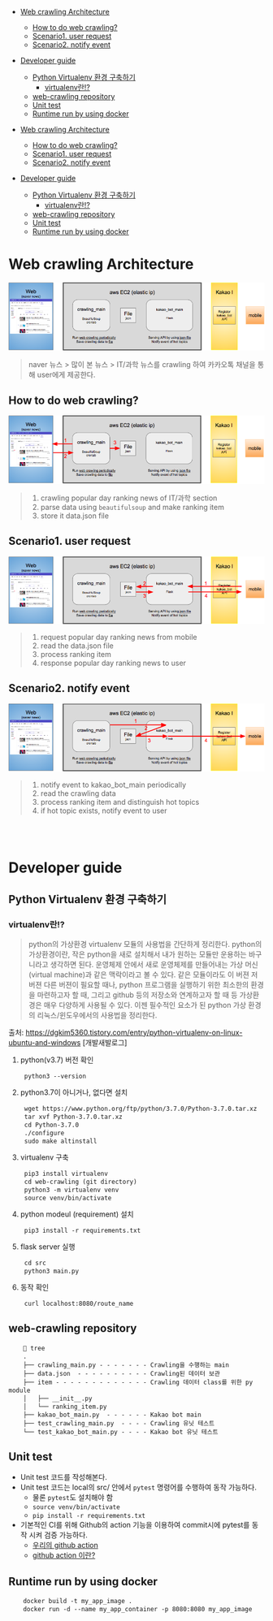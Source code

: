 
<!-- TOC -->

- [Web crawling Architecture](#web-crawling-architecture)
  - [How to do web crawling?](#how-to-do-web-crawling)
  - [Scenario1. user request](#scenario1-user-request)
  - [Scenario2. notify event](#scenario2-notify-event)
- [Developer guide](#developer-guide)
  - [Python Virtualenv 환경 구축하기](#python-virtualenv-환경-구축하기)
    - [virtualenv란!?](#virtualenv란)
  - [web-crawling repository](#web-crawling-repository)
  - [Unit test](#unit-test)
  - [Runtime run by using docker](#runtime-run-by-using-docker)

- [Web crawling Architecture](#web-crawling-architecture)
  - [How to do web crawling?](#how-to-do-web-crawling)
  - [Scenario1. user request](#scenario1-user-request)
  - [Scenario2. notify event](#scenario2-notify-event)
- [Developer guide](#developer-guide)
  - [Python Virtualenv 환경 구축하기](#python-virtualenv-환경-구축하기)
    - [virtualenv란!?](#virtualenv란)
  - [web-crawling repository](#web-crawling-repository)
  - [Unit test](#unit-test)
  - [Runtime run by using docker](#runtime-run-by-using-docker)

# Web crawling Architecture
![image1](./resources/image1.png)

> naver 뉴스 > 많이 본 뉴스 > IT/과학 뉴스를 crawling 하여 카카오톡 채널을 통해 user에게 제공한다.

## How to do web crawling?
![image2](./resources/image2.png)
> 1. crawling popular day ranking news of IT/과학 section
> 2. parse data using `beautifulsoup` and make ranking item
> 3. store it data.json file

## Scenario1. user request
![image3](./resources/image3.png)
> 1. request popular day ranking news from mobile
> 2. read the data.json file
> 3. process ranking item
> 4. response popular day ranking news to user

## Scenario2. notify event
![image4](./resources/image4.png)
> 1. notify event to kakao_bot_main periodically
> 2. read the crawling data
> 3. process ranking item and distinguish hot topics
> 4. if hot topic exists, notify event to user


<br><br>

# Developer guide

## Python Virtualenv 환경 구축하기
### virtualenv란!?
> python의 가상환경 virtualenv 모듈의 사용법을 간단하게 정리한다. python의 가상환경이란, 작은 python을 새로 설치해서 내가 원하는 모듈만 운용하는 바구니라고 생각하면 된다. 운영체제 안에서 새로 운영체제를 만들어내는 가상 머신(virtual machine)과 같은 맥락이라고 볼 수 있다. 같은 모듈이라도 이 버젼 저 버젼 다른 버젼이 필요할 때나, python 프로그램을 실행하기 위한 최소한의 환경을 마련하고자 할 때, 그리고 github 등의 저장소와 연계하고자 할 때 등 가상환경은 매우 다양하게 사용될 수 있다. 이젠 필수적인 요소가 된 python 가상 환경의 리눅스/윈도우에서의 사용법을 정리한다.

출처: https://dgkim5360.tistory.com/entry/python-virtualenv-on-linux-ubuntu-and-windows [개발새발로그]

1. python(v3.7) 버전 확인

        python3 --version

1. python3.7이 아니거나, 없다면 설치
		
        wget https://www.python.org/ftp/python/3.7.0/Python-3.7.0.tar.xz
        tar xvf Python-3.7.0.tar.xz
        cd Python-3.7.0
        ./configure
        sudo make altinstall

1. virtualenv 구축

        pip3 install virtualenv
        cd web-crawling (git directory)
        python3 -m virtualenv venv
        source venv/bin/activate

1. python modeul (requirement) 설치

        pip3 install -r requirements.txt

1. flask server 실행

        cd src
        python3 main.py

1. 동작 확인

        curl localhost:8080/route_name


## web-crawling repository

         tree
        .
        ├── crawling_main.py - - - - - - - Crawling을 수행하는 main
        ├── data.json  - - - - - - - - - - Crawling된 데이터 보관
        ├── item - - - - - - - - - - - - - Crawling 데이터 class를 위한 py module
        │   ├── __init__.py
        │   └── ranking_item.py
        ├── kakao_bot_main.py  - - - - - - Kakao bot main
        ├── test_crawling_main.py  - - - - Crawling 유닛 테스트
        └── test_kakao_bot_main.py - - - - Kakao bot 유닛 테스트

## Unit test
  - Unit test 코드를 작성해본다.
  - Unit test 코드는 local의 src/ 안에서 `pytest` 명령어를 수행하여 동작 가능하다.
    - 물론 `pytest`도 설치해야 함
    - `source venv/bin/activate`
    - `pip install -r requirements.txt`
  - 기본적인 CI를 위해 Github의 action 기능을 이용하여 commit시에 pytest를 동작 시켜 검증 가능하다.
    - [우리의 github action](https://github.com/29-75/web-crawling/actions)
    - [github action 이란?](https://medium.com/@elastic7327/%EA%B9%83%ED%97%88%EB%B8%8C%EC%9D%98-%EC%95%A1%EC%85%98-%EA%B8%B0%EB%8A%A5-git-action-%EB%A5%BC-%EC%82%AC%EC%9A%A9%ED%95%B4%EB%B3%B4%EC%9E%90-ed634d622280)

## Runtime run by using docker

        docker build -t my_app_image .
        docker run -d --name my_app_container -p 8080:8080 my_app_image
